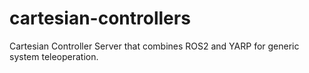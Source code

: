 # cartesian-controllers
 
Cartesian Controller Server that combines ROS2 and YARP for generic system teleoperation.
